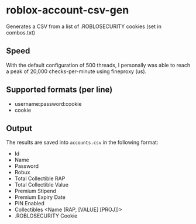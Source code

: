 # roblox-account-csv-gen
Generates a CSV from a list of .ROBLOSECURITY cookies (set in combos.txt)

## Speed
With the default configuration of 500 threads, I personally was able to reach a peak of 20,000 checks-per-minute using fineproxy (us).

## Supported formats (per line)
- username:password:cookie
- cookie

## Output
The results are saved into `accounts.csv` in the following format:
- Id
- Name
- Password
- Robux
- Total Collectible RAP
- Total Collectible Value
- Premium Stipend
- Premium Expiry Date
- PIN Enabled
- Collectibles <Name (RAP, [VALUE] [PROJ])>
- .ROBLOSECURITY Cookie
